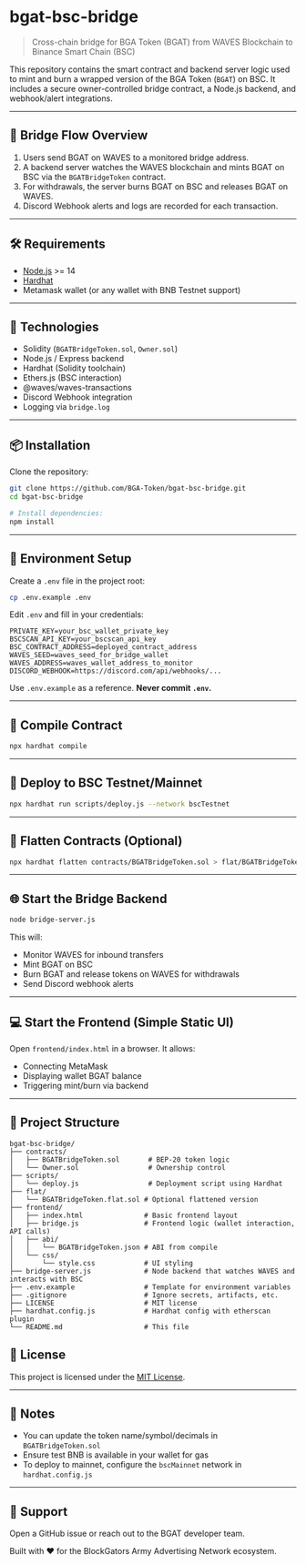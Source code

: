 # bgat-bsc-bridge

> Cross-chain bridge for BGA Token (BGAT) from WAVES Blockchain to Binance Smart Chain (BSC)

This repository contains the smart contract and backend server logic used to mint and burn a wrapped version of the BGA Token (`BGAT`) on BSC. It includes a secure owner-controlled bridge contract, a Node.js backend, and webhook/alert integrations.

---

## 🌉 Bridge Flow Overview

1. Users send BGAT on WAVES to a monitored bridge address.
2. A backend server watches the WAVES blockchain and mints BGAT on BSC via the `BGATBridgeToken` contract.
3. For withdrawals, the server burns BGAT on BSC and releases BGAT on WAVES.
4. Discord Webhook alerts and logs are recorded for each transaction.

---

## 🛠 Requirements

- [Node.js](https://nodejs.org/) >= 14
- [Hardhat](https://hardhat.org)
- Metamask wallet (or any wallet with BNB Testnet support)

---

## 🔧 Technologies

- Solidity (`BGATBridgeToken.sol`, `Owner.sol`)
- Node.js / Express backend
- Hardhat (Solidity toolchain)
- Ethers.js (BSC interaction)
- @waves/waves-transactions
- Discord Webhook integration
- Logging via `bridge.log`

---

## 📦 Installation

Clone the repository:

```bash
git clone https://github.com/BGA-Token/bgat-bsc-bridge.git
cd bgat-bsc-bridge

# Install dependencies:
npm install
```

---

## 🔐 Environment Setup

Create a `.env` file in the project root:

```bash
cp .env.example .env
```

Edit `.env` and fill in your credentials:

```env
PRIVATE_KEY=your_bsc_wallet_private_key
BSCSCAN_API_KEY=your_bscscan_api_key
BSC_CONTRACT_ADDRESS=deployed_contract_address
WAVES_SEED=waves_seed_for_bridge_wallet
WAVES_ADDRESS=waves_wallet_address_to_monitor
DISCORD_WEBHOOK=https://discord.com/api/webhooks/...
```

Use `.env.example` as a reference. **Never commit `.env`.**

---

## 🧪 Compile Contract

```bash
npx hardhat compile
```

---

## 🚀 Deploy to BSC Testnet/Mainnet

```bash
npx hardhat run scripts/deploy.js --network bscTestnet
```

---

## 🔁 Flatten Contracts (Optional)

```bash
npx hardhat flatten contracts/BGATBridgeToken.sol > flat/BGATBridgeToken.flat.sol
```

---

## 🌐 Start the Bridge Backend

```bash
node bridge-server.js
```

This will:
- Monitor WAVES for inbound transfers
- Mint BGAT on BSC
- Burn BGAT and release tokens on WAVES for withdrawals
- Send Discord webhook alerts

---

## 💻 Start the Frontend (Simple Static UI)

Open `frontend/index.html` in a browser. It allows:
- Connecting MetaMask
- Displaying wallet BGAT balance
- Triggering mint/burn via backend

---

## 📁 Project Structure

```
bgat-bsc-bridge/
├── contracts/
│   ├── BGATBridgeToken.sol       # BEP-20 token logic
│   └── Owner.sol                 # Ownership control
├── scripts/
│   └── deploy.js                 # Deployment script using Hardhat
├── flat/
│   └── BGATBridgeToken.flat.sol # Optional flattened version
├── frontend/
│   ├── index.html               # Basic frontend layout
│   ├── bridge.js                # Frontend logic (wallet interaction, API calls)
│   ├── abi/
│   │   └── BGATBridgeToken.json # ABI from compile
│   └── css/
│       └── style.css            # UI styling
├── bridge-server.js             # Node backend that watches WAVES and interacts with BSC
├── .env.example                 # Template for environment variables
├── .gitignore                   # Ignore secrets, artifacts, etc.
├── LICENSE                      # MIT license
├── hardhat.config.js            # Hardhat config with etherscan plugin
└── README.md                    # This file
```

## 📄 License

This project is licensed under the [MIT License](LICENSE).

---

## 📝 Notes

- You can update the token name/symbol/decimals in `BGATBridgeToken.sol`
- Ensure test BNB is available in your wallet for gas
- To deploy to mainnet, configure the `bscMainnet` network in `hardhat.config.js`

---

## 🙋 Support

Open a GitHub issue or reach out to the BGAT developer team.

Built with ❤️ for the BlockGators Army Advertising Network ecosystem.










